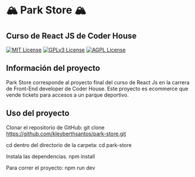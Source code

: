 # 🏔️ Park Store 🏔️

## Curso de React JS de Coder House

[![MIT License](https://img.shields.io/badge/License-MIT-green.svg)](https://choosealicense.com/licenses/mit/)
[![GPLv3 License](https://img.shields.io/badge/License-GPL%20v3-yellow.svg)](https://opensource.org/licenses/)
[![AGPL License](https://img.shields.io/badge/license-AGPL-blue.svg)](http://www.gnu.org/licenses/agpl-3.0)

## Información del proyecto

Park Store corresponde al proyecto final del curso de React Js en la carrera de Front-End developer de Coder House.
Este proyecto es ecommerce que vende tickets para accesos a un parque deportivo.

## Uso del proyecto

Clonar el repositorio de GitHub:
git clone https://github.com/kleyberthsantos/park-store.git

cd dentro del directorio de la carpeta:
cd park-store

Instala las dependencias.
npm install

Para correr el proyecto:
npm run dev
